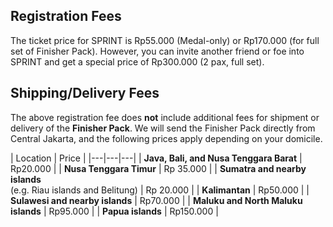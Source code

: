 ## Registration Fees
The ticket price for SPRINT is Rp55.000 (Medal-only) or Rp170.000 (for full set of Finisher Pack). However, you can invite another friend or foe into SPRINT and get a special price of Rp300.000 (2 pax, full set).

## Shipping/Delivery Fees
The above registration fee does **not** include additional fees for shipment or delivery of the **Finisher Pack**. We will send the Finisher Pack directly from Central Jakarta, and the following prices apply depending on your domicile.

| Location | Price |
|---|---|---|
| **Java, Bali, and Nusa Tenggara Barat** | Rp20.000 |
| **Nusa Tenggara Timur** | Rp 35.000 |
| **Sumatra and nearby islands**<br>(e.g. Riau islands and Belitung) | Rp 20.000 |
| **Kalimantan** | Rp50.000 |
| **Sulawesi and nearby islands** | Rp70.000 |
| **Maluku and North Maluku islands** | Rp95.000 |
| **Papua islands** | Rp150.000 |